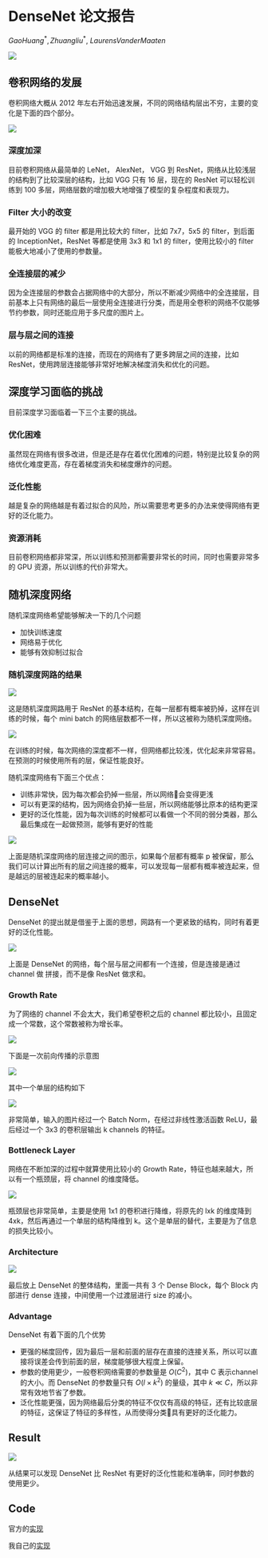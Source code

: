 # DenseNet 论文报告
$Gao Huang^*, Zhuang liu^*,\ Laurens Van der Maaten$

![](https://ws1.sinaimg.cn/large/006tNc79ly1fmbo8ykh0pj30eh0a6q37.jpg)

## 卷积网络的发展
卷积网络大概从 2012 年左右开始迅速发展，不同的网络结构层出不穷，主要的变化是下面的四个部分。

![](https://ws1.sinaimg.cn/large/006tKfTcly1fmcz1yh4fbj30pk0asq6o.jpg)

### 深度加深
目前卷积网络从最简单的 LeNet， AlexNet， VGG 到 ResNet，网络从比较浅层的结构到了比较深层的结构，比如 VGG 只有 16 层，现在的 ResNet 可以轻松训练到 100 多层，网络层数的增加极大地增强了模型的复杂程度和表现力。

### Filter 大小的改变
最开始的 VGG 的 filter 都是用比较大的 filter，比如 7x7，5x5 的 filter，到后面的 InceptionNet，ResNet 等都是使用 3x3 和 1x1 的 filter，使用比较小的 filter 能极大地减小了使用的参数量。 

### 全连接层的减少
因为全连接层的参数会占据网络中的大部分，所以不断减少网络中的全连接层，目前基本上只有网络的最后一层使用全连接进行分类，而是用全卷积的网络不仅能够节约参数，同时还能应用于多尺度的图片上。

### 层与层之间的连接
以前的网络都是标准的连接，而现在的网络有了更多跨层之间的连接，比如 ResNet，使用跨层连接能够非常好地解决梯度消失和优化的问题。

## 深度学习面临的挑战
目前深度学习面临着一下三个主要的挑战。

### 优化困难
虽然现在网络有很多改进，但是还是存在着优化困难的问题，特别是比较复杂的网络优化难度更高，存在着梯度消失和梯度爆炸的问题。

### 泛化性能
越是复杂的网络越是有着过拟合的风险，所以需要思考更多的办法来使得网络有更好的泛化能力。

### 资源消耗
目前卷积网络都非常深，所以训练和预测都需要非常长的时间，同时也需要非常多的 GPU 资源，所以训练的代价非常大。

## 随机深度网络
随机深度网络希望能够解决一下的几个问题
- 加快训练速度
- 网络易于优化
- 能够有效抑制过拟合

### 随机深度网路的结果
![](https://ws4.sinaimg.cn/large/006tKfTcly1fmd1k43k4lj30nt06gdhv.jpg)

这是随机深度网路用于 ResNet 的基本结构，在每一层都有概率被扔掉，这样在训练的时候，每个 mini batch 的网络层数都不一样，所以这被称为随机深度网络。

![](https://ws4.sinaimg.cn/large/006tKfTcly1fmd1lrw3s4j30oz0cndkp.jpg)

在训练的时候，每次网络的深度都不一样，但网络都比较浅，优化起来非常容易。在预测的时候使用所有的层，保证性能良好。

随机深度网络有下面三个优点：
- 训练非常快，因为每次都会扔掉一些层，所以网络会变得更浅
- 可以有更深的结构，因为网络会扔掉一些层，所以网络能够比原本的结构更深
- 更好的泛化性能，因为每次训练的时候都可以看做一个不同的弱分类器，那么最后集成在一起做预测，能够有更好的性能

![](https://ws3.sinaimg.cn/large/006tKfTcly1fmd1sd2gizj30pa0baaeh.jpg)

上面是随机深度网络的层连接之间的图示，如果每个层都有概率 p 被保留，那么我们可以计算出所有的层之间连接的概率，可以发现每一层都有概率被连起来，但是越远的层被连起来的概率越小。

## DenseNet
DenseNet 的提出就是借鉴于上面的思想，网路有一个更紧致的结构，同时有着更好的泛化性能。

![](https://ws1.sinaimg.cn/large/006tKfTcly1fmd22vdu2xj30ni0b6q6s.jpg)

上面是 DenseNet 的网络，每个层与层之间都有一个连接，但是连接是通过 channel 做 拼接，而不是像 ResNet 做求和。

### Growth Rate
为了网络的 channel 不会太大，我们希望卷积之后的 channel 都比较小，且固定成一个常数，这个常数被称为增长率。

![](https://ws1.sinaimg.cn/large/006tKfTcly1fmd28hbuydj30iu0bk77m.jpg)

下面是一次前向传播的示意图

![](https://ws3.sinaimg.cn/large/006tKfTcly1fmd29al06kj30o705kq4s.jpg)

其中一个单层的结构如下

![](https://ws1.sinaimg.cn/large/006tKfTcly1fmd29vesstj30gi094jt9.jpg)

非常简单，输入的图片经过一个 Batch Norm，在经过非线性激活函数 ReLU，最后经过一个 3x3 的卷积层输出 k channels 的特征。

### Bottleneck Layer
网络在不断加深的过程中就算使用比较小的 Growth Rate，特征也越来越大，所以有一个瓶颈层，将 channel 的维度降低。

![](https://ws2.sinaimg.cn/large/006tKfTcly1fmd2cvagkuj30nu08qwhd.jpg)

瓶颈层也非常简单，主要是使用 1x1 的卷积进行降维，将原先的 lxk 的维度降到 4xk，然后再通过一个单层的结构降维到 k。这个是单层的替代，主要是为了信息的损失比较小。

### Architecture

![](https://ws3.sinaimg.cn/large/006tKfTcly1fmd2hldsdoj30ox07qgoq.jpg)

最后放上 DenseNet 的整体结构，里面一共有 3 个 Dense Block，每个 Block 内部进行 dense 连接，中间使用一个过渡层进行 size 的减小。

### Advantage
DenseNet 有着下面的几个优势
- 更强的梯度回传，因为最后一层和前面的层存在直接的连接关系，所以可以直接将误差会传到前面的层，梯度能够很大程度上保留。
- 参数的使用更少，一般卷积网络需要的参数量是 $O(C^2)$，其中 C 表示channel 的大小。而 DenseNet 的参数量只有 $O(l \times k^2)$ 的量级，其中 $k \ll  C$，所以非常有效地节省了参数。
- 泛化性能更强，因为网络最后分类的特征不仅仅有高级的特征，还有比较底层的特征，这保证了特征的多样性，从而使得分类具有更好的泛化能力。

## Result
![](https://ws3.sinaimg.cn/large/006tKfTcly1fmd2rb0mx9j30ou0c2tdq.jpg)

从结果可以发现 DenseNet 比 ResNet 有更好的泛化性能和准确率，同时参数的使用更少。

## Code
官方的[实现](https://github.com/liuzhuang13/DenseNet)

我自己的[实现](https://github.com/SherlockLiao/cifar10-gluon)
